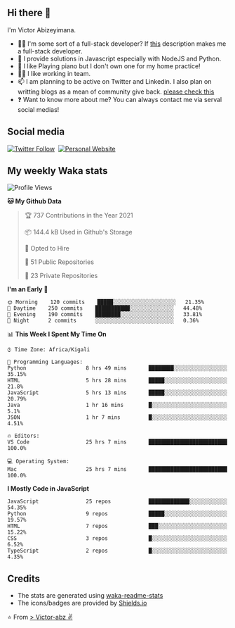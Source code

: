 ## Hi there 👋
I'm Victor Abizeyimana.  
- 👨‍💻 I'm some sort of a full-stack developer? If [this](https://www.w3schools.com/whatis/whatis_fullstack.asp) description makes me a full-stack developer.
- 🌱 I provide solutions in Javascript especially with NodeJS and Python. 
- 🎹 I like Playing piano but I don't own one for my home practice!
- 👯‍♀️ I like working in team.
- 📫 I am planning to be active on Twitter and Linkedin. I also plan on writting blogs as a mean of community give back. [please check this](https://victor-abz.com/)
- ❓ Want to know more about me? You can always contact me via serval social medias!

## Social media
[![Twitter Follow](https://img.shields.io/twitter/follow/vicky_abz?color=%231DA1F2&label=Twitter&style=for-the-badge&logo=twitter&logoColor=ffffff)](https://twitter.com/vicky_abz)
‎‎ [![Personal Website](https://img.shields.io/static/v1?label=visit&message=victor-abz.com&color=%235F021F&style=for-the-badge)](https://victor-abz.com/)

## My weekly Waka stats
<!--START_SECTION:waka-->
![Profile Views](http://img.shields.io/badge/Profile%20Views-0-blue)

**🐱 My Github Data** 

> 🏆 737 Contributions in the Year 2021
 > 
> 📦 144.4 kB Used in Github's Storage 
 > 
> 💼 Opted to Hire
 > 
> 📜 51 Public Repositories 
 > 
> 🔑 23 Private Repositories  
 > 
**I'm an Early 🐤** 

```text
🌞 Morning    120 commits    █████░░░░░░░░░░░░░░░░░░░░   21.35% 
🌆 Daytime    250 commits    ███████████░░░░░░░░░░░░░░   44.48% 
🌃 Evening    190 commits    ████████░░░░░░░░░░░░░░░░░   33.81% 
🌙 Night      2 commits      ░░░░░░░░░░░░░░░░░░░░░░░░░   0.36%

```


📊 **This Week I Spent My Time On** 

```text
⌚︎ Time Zone: Africa/Kigali

💬 Programming Languages: 
Python                   8 hrs 49 mins       ████████░░░░░░░░░░░░░░░░░   35.15% 
HTML                     5 hrs 28 mins       █████░░░░░░░░░░░░░░░░░░░░   21.8% 
JavaScript               5 hrs 13 mins       █████░░░░░░░░░░░░░░░░░░░░   20.79% 
Java                     1 hr 16 mins        █░░░░░░░░░░░░░░░░░░░░░░░░   5.1% 
JSON                     1 hr 7 mins         █░░░░░░░░░░░░░░░░░░░░░░░░   4.51%

🔥 Editors: 
VS Code                  25 hrs 7 mins       █████████████████████████   100.0%

💻 Operating System: 
Mac                      25 hrs 7 mins       █████████████████████████   100.0%

```

**I Mostly Code in JavaScript** 

```text
JavaScript               25 repos            █████████████░░░░░░░░░░░░   54.35% 
Python                   9 repos             █████░░░░░░░░░░░░░░░░░░░░   19.57% 
HTML                     7 repos             ███░░░░░░░░░░░░░░░░░░░░░░   15.22% 
CSS                      3 repos             █░░░░░░░░░░░░░░░░░░░░░░░░   6.52% 
TypeScript               2 repos             █░░░░░░░░░░░░░░░░░░░░░░░░   4.35%

```



<!--END_SECTION:waka-->

## Credits
- The stats are generated using [waka-readme-stats](https://github.com/anmol098/waka-readme-stats)
- The icons/badges are provided by [Shields.io](https://shields.io/)

⭐️ From [> Victor-abz ✌](https://victor-abz.com/)
